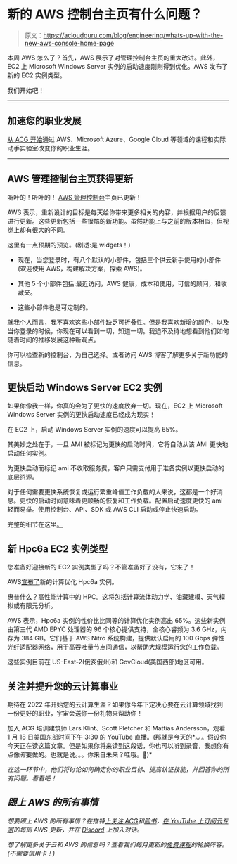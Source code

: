 # 新的 AWS 控制台主页有什么问题？

> 原文：<https://acloudguru.com/blog/engineering/whats-up-with-the-new-aws-console-home-page>

本周 AWS 怎么了？首先，AWS 展示了对管理控制台主页的重大改进。此外，EC2 上 Microsoft Windows Server 实例的启动速度刚刚得到优化。AWS 发布了新的 EC2 实例类型。

我们开始吧！

* * *

## 加速您的职业发展

[从 ACG 开始](https://acloudguru.com/pricing)通过 AWS、Microsoft Azure、Google Cloud 等领域的课程和实际动手实验室改变你的职业生涯。

* * *

## AWS 管理控制台主页获得更新

听叶的！听叶的！ [AWS 管理控制台](https://console.aws.amazon.com/console/home)主页已更新！

AWS 表示，重新设计的目标是每天给你带来更多相关的内容，并根据用户的反馈进行更新。这些更新包括一些很酷的新功能。虽然功能上与之前的版本相似，但视觉上却有很大的不同。

这里有一点预期的预览。(剧透:是 widgets！)

*   现在，当您登录时，有八个默认的小部件，包括三个供云新手使用的小部件(欢迎使用 AWS，构建解决方案，探索 AWS)。

*   其他 5 个小部件包括:最近访问，AWS 健康，成本和使用，可信的顾问，和收藏夹。

*   这些小部件也是可定制的。

就我个人而言，我不喜欢这些小部件缺乏可折叠性。但是我喜欢新增的颜色，以及当你登录的时候，你现在可以看到一切，知道一切。我迫不及待地想看到他们如何随着时间的推移发展这种新观点。

你可以检查新的控制台，为自己选择。或者访问 AWS 博客了解更多关于新功能的信息。

## 更快启动 Windows Server EC2 实例

如果你像我一样，你真的会为了更快的速度放弃一切。现在，EC2 上 Microsoft Windows Server 实例的更快启动速度已经成为现实！

在 EC2 上，启动 Windows Server 实例的速度可以提高 65%。

其美妙之处在于，一旦 AMI 被标记为更快的启动时间，它将自动从该 AMI 更快地启动任何实例。

为更快启动而标记 ami 不收取服务费，客户只需支付用于准备实例以更快启动的底层资源。

对于任何需要更快系统恢复或运行繁重峰值工作负载的人来说，这都是一个好消息。更快的启动时间意味着更顺畅的恢复和工作负载。配置启动速度更快的 ami 轻而易举。使用控制台、API、SDK 或 AWS CLI 启动或停止快速启动。

完整的细节在这里[。](https://docs.aws.amazon.com/AWSEC2/latest/WindowsGuide/windows-ami-version-history.html#win-ami-config-fast-launch)

## 新 Hpc6a EC2 实例类型

您准备好迎接新的 EC2 实例类型了吗？不管准备好了没有，它来了！

AWS[宣布了](https://aws.amazon.com/about-aws/whats-new/2022/01/amazon-ec2-hpc6a-instances/)新的计算优化 Hpc6a 实例。

惠普什么？高性能计算中的 HPC。这将包括计算流体动力学、油藏建模、天气模拟或有限元分析。

AWS 表示，Hpc6a 实例的性价比比同等的计算优化实例高出 65%。这些新实例由第三代 AMD EPYC 处理器的 96 个核心提供支持，全核心睿频为 3.6 GHz，内存为 384 GB。它们基于 AWS Nitro 系统构建，提供默认启用的 100 Gbps 弹性光纤适配器网络，用于高吞吐量节点间通信，以帮助大规模运行您的工作负载。

这些实例目前在 US-East-2(俄亥俄州)和 GovCloud(美国西部)地区可用。

## 关注并提升您的云计算事业

期待在 2022 年开始您的云计算生涯？如果你今年下定决心要在云计算领域找到一份更好的职业，宇宙会送你一份礼物来帮助你！

加入 ACG 培训建筑师 Lars Klint、Scott Pletcher 和 Mattias Andersson，观看 1 月 18 日美国东部时间下午 3:30 的 YouTube 直播。(那就是今天的*。。。假设你今天正在读这篇文章。但是如果你将来读到这段话，你也可以听到录音，我想你有点像*有*要做的。也就是说。。。你来自未来？哇哦。🤯)*

*在这一环节中，他们将讨论如何确定你的职业目标、提高认证技能，并回答你的所有问题。看看吧！*

## *跟上 AWS 的所有事情*

*想要跟上 AWS 的所有事情？在推特[上关注 ACG](https://twitter.com/acloudguru)和[脸书](https://www.facebook.com/acloudguru)，[在 YouTube 上订阅云专家](https://www.youtube.com/c/AcloudGuru/?sub_confirmation=1)的每周 AWS 更新，并在 [Discord](http://discord.gg/acloudguru) 上加入对话。*

*想了解更多关于云和 AWS 的信息吗？查看我们每月更新的[免费课程](https://acloudguru.com/blog/news/whats-free-at-acg)的轮换阵容。(不需要信用卡！)*